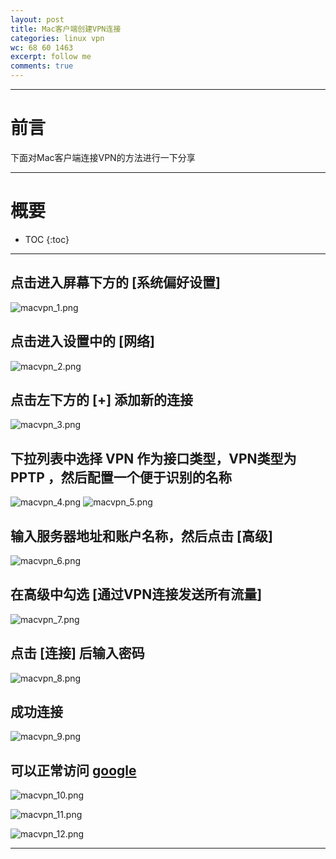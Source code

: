 ```yaml
---
layout: post
title: Mac客户端创建VPN连接
categories: linux vpn
wc: 68 60 1463
excerpt: follow me
comments: true
---
```


---

# 前言

下面对Mac客户端连接VPN的方法进行一下分享

---

# 概要

* TOC
{:toc}


---

## 点击进入屏幕下方的 **[系统偏好设置]**

![macvpn_1.png](/images/vpn_for_mac_clients/macvpn_1.png)

## 点击进入设置中的 **[网络]**

![macvpn_2.png](/images/vpn_for_mac_clients/macvpn_2.png)

## 点击左下方的 **[+]** 添加新的连接

![macvpn_3.png](/images/vpn_for_mac_clients/macvpn_3.png)

## 下拉列表中选择 **VPN** 作为接口类型，VPN类型为 **PPTP** ，然后配置一个便于识别的名称

![macvpn_4.png](/images/vpn_for_mac_clients/macvpn_4.png)
![macvpn_5.png](/images/vpn_for_mac_clients/macvpn_5.png)

## 输入服务器地址和账户名称，然后点击 **[高级]**

![macvpn_6.png](/images/vpn_for_mac_clients/macvpn_6.png)

## 在高级中勾选 **[通过VPN连接发送所有流量]**

![macvpn_7.png](/images/vpn_for_mac_clients/macvpn_7.png)

## 点击 **[连接]** 后输入密码

![macvpn_8.png](/images/vpn_for_mac_clients/macvpn_8.png)

## 成功连接

![macvpn_9.png](/images/vpn_for_mac_clients/macvpn_9.png)

## 可以正常访问 **[google][google]**

![macvpn_10.png](/images/vpn_for_mac_clients/macvpn_10.png)

![macvpn_11.png](/images/vpn_for_mac_clients/macvpn_11.png)

![macvpn_12.png](/images/vpn_for_mac_clients/macvpn_12.png)

---

[google]: http://www.google.com
